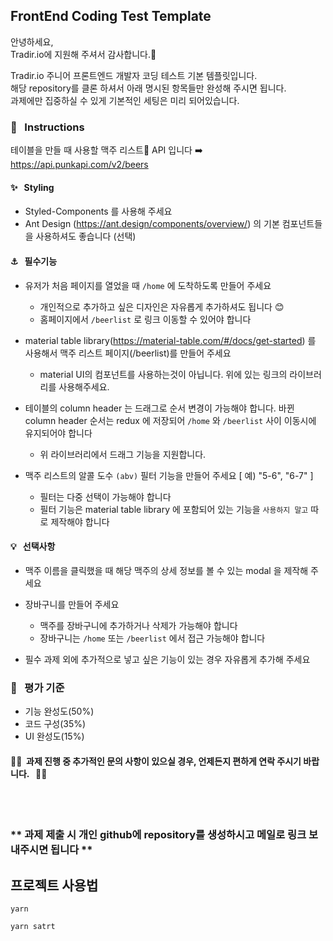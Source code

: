 ## FrontEnd Coding Test Template

안녕하세요,  
Tradir.io에 지원해 주셔서 감사합니다.🙏

Tradir.io 주니어 프론트엔드 개발자 코딩 테스트 기본 템플릿입니다.  
해당 repository를 클론 하셔서 아래 명시된 항목들만 완성해 주시면 됩니다.  
과제에만 집중하실 수 있게 기본적인 세팅은 미리 되어있습니다.

### 📣 &nbsp; Instructions

테이블을 만들 때 사용할 맥주 리스트🍻 API 입니다 ➡️ &nbsp; https://api.punkapi.com/v2/beers

#### ✨ &nbsp; Styling

- Styled-Components 를 사용해 주세요
- Ant Design (https://ant.design/components/overview/) 의 기본 컴포넌트들을 사용하셔도 좋습니다 (선택)

#### ⚓ &nbsp; 필수기능

- 유저가 처음 페이지를 열었을 때 `/home` 에 도착하도록 만들어 주세요

  - 개인적으로 추가하고 싶은 디자인은 자유롭게 추가하셔도 됩니다 😊
  - 홈페이지에서 `/beerlist` 로 링크 이동할 수 있어야 합니다

- material table library(https://material-table.com/#/docs/get-started) 를 사용해서 맥주 리스트 페이지(/beerlist)를 만들어 주세요

  - material UI의 컴포넌트를 사용하는것이 아닙니다. 위에 있는 링크의 라이브러리를 사용해주세요.

- 테이블의 column header 는 드래그로 순서 변경이 가능해야 합니다. 바뀐 column header 순서는 redux 에 저장되어 `/home` 와 `/beerlist` 사이 이동시에 유지되어야 합니다

  - 위 라이브러리에서 드래그 기능을 지원합니다.

- 맥주 리스트의 알콜 도수 `(abv)` 필터 기능을 만들어 주세요 [ 예) "5-6", "6-7" ]
  - 필터는 다중 선택이 가능해야 합니다
  - 필터 기능은 material table library 에 포함되어 있는 기능을 `사용하지 말고` 따로 제작해야 합니다

#### 💡 &nbsp; 선택사항

- 맥주 이름을 클릭했을 때 해당 맥주의 상세 정보를 볼 수 있는 modal 을 제작해 주세요

- 장바구니를 만들어 주세요

  - 맥주를 장바구니에 추가하거나 삭제가 가능해야 합니다
  - 장바구니는 `/home` 또는 `/beerlist` 에서 접근 가능해야 합니다

- 필수 과제 외에 추가적으로 넣고 싶은 기능이 있는 경우 자유롭게 추가해 주세요

### 📝 &nbsp; 평가 기준

- 기능 완성도(50%)
- 코드 구성(35%)
- UI 완성도(15%)

#### 🎈🤖&nbsp; 과제 진행 중 추가적인 문의 사항이 있으실 경우, 언제든지 편하게 연락 주시기 바랍니다. &nbsp; 💌🎉

<br /><br />

### ** 과제 제출 시 개인 github에 repository를 생성하시고 메일로 링크 보내주시면 됩니다 **

## 프로젝트 사용법

```
yarn

yarn satrt
```

